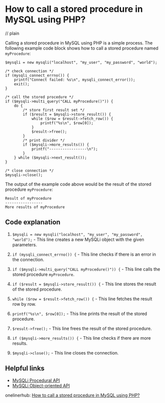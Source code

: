 # How to call a stored procedure in MySQL using PHP?
// plain

Calling a stored procedure in MySQL using PHP is a simple process. The following example code block shows how to call a stored procedure named `myProcedure`:

```
$mysqli = new mysqli("localhost", "my_user", "my_password", "world");

/* check connection */
if (mysqli_connect_errno()) {
    printf("Connect failed: %s\n", mysqli_connect_error());
    exit();
}

/* call the stored procedure */
if ($mysqli->multi_query("CALL myProcedure()")) {
    do {
        /* store first result set */
        if ($result = $mysqli->store_result()) {
            while ($row = $result->fetch_row()) {
                printf("%s\n", $row[0]);
            }
            $result->free();
        }
        /* print divider */
        if ($mysqli->more_results()) {
            printf("-----------------\n");
        }
    } while ($mysqli->next_result());
}

/* close connection */
$mysqli->close();
```

The output of the example code above would be the result of the stored procedure `myProcedure`:

```
Result of myProcedure
-----------------
More results of myProcedure
```

## Code explanation


1. `$mysqli = new mysqli("localhost", "my_user", "my_password", "world");` - This line creates a new MySQLi object with the given parameters.

2. `if (mysqli_connect_errno()) {` - This line checks if there is an error in the connection.

3. `if ($mysqli->multi_query("CALL myProcedure()")) {` - This line calls the stored procedure `myProcedure`.

4. `if ($result = $mysqli->store_result()) {` - This line stores the result of the stored procedure.

5. `while ($row = $result->fetch_row()) {` - This line fetches the result row by row.

6. `printf("%s\n", $row[0]);` - This line prints the result of the stored procedure.

7. `$result->free();` - This line frees the result of the stored procedure.

8. `if ($mysqli->more_results()) {` - This line checks if there are more results.

9. `$mysqli->close();` - This line closes the connection.

## Helpful links

- [MySQLi Procedural API](https://www.php.net/manual/en/book.mysqli.php)
- [MySQLi Object-oriented API](https://www.php.net/manual/en/class.mysqli.php)

onelinerhub: [How to call a stored procedure in MySQL using PHP?](https://onelinerhub.com/php-mysql/how-to-call-a-stored-procedure-in-mysql-using-php)